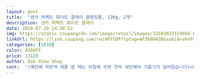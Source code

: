 ```yaml
---
layout: post 
title:  "센카 퍼펙트 화이트 클레이 클렌징폼, 120g, 2개" 
description: 센카 퍼펙트 화이트 클레이  ..
date: 2020-07-28 14:58:52 
img: https://static.coupangcdn.com/image/retail/images/15592023314668-608ca59f-5611-4030-9a21-a569e68ecb10.jpg 
linkUrl: https://link.coupang.com/re/AFFSDP?lptag=AF3600438&subid=ahnPublicAsk&pageKey=1332872175&itemId=2357696223&vendorItemId=70354130782&traceid=V0-113-cf52f22e98911a6c 
categories: [1010] 
color: A566FF 
price: 13120 
author: Ask View Shop 
cont:  "(예전에 파란색 제품 쓸 때는 아침에 두번 연속 세안해야 기름기가 없어졌습니다)<br/>거품도 잘나고, 세정력도 만족스러워요.<br/><br/>또 구매하겠습니다<br/>아... <br/>.<br/>사스가 센카 퍼펙또 크루레이... <br/>.<br/><br/>잘 사용하겠습니다.<br/>ㅎ<br/>진짜 세안 잘 됩니다.<br/> 제가 좀 심한 지성 피부인데 한번에 기름기가 말끔하게 없어지더라구요<br/>" 
---
```

